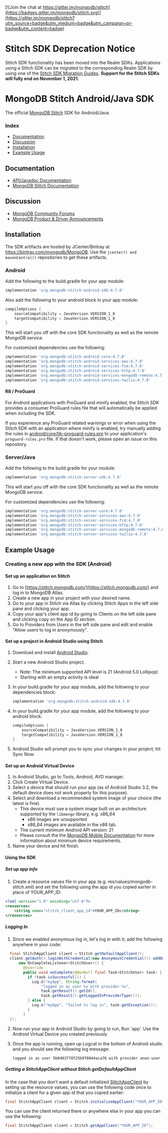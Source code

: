 [![Join the chat at https://gitter.im/mongodb/stitch](https://badges.gitter.im/mongodb/stitch.svg)](https://gitter.im/mongodb/stitch?utm_source=badge&utm_medium=badge&utm_campaign=pr-badge&utm_content=badge)

# Stitch SDK Deprecation Notice

Stitch SDK functionality has been moved into the Realm SDKs. Applications using a Stitch SDK can be migrated to the corresponding Realm SDK by using one of the [Stitch SDK Migration Guides](https://docs.mongodb.com/realm/migrate). **Support for the Stitch SDKs will fully end on November 1, 2021.**

# MongoDB Stitch Android/Java SDK 

The official [MongoDB Stitch](https://stitch.mongodb.com/) SDK for Android/Java.

### Index
- [Documentation](#documentation)
- [Discussion](#discussion)
- [Installation](#installation)
- [Example Usage](#example-usage)

## Documentation
* [API/Javadoc Documentation](https://docs.mongodb.com/stitch-sdks/java/4.7.0/index.html)
* [MongoDB Stitch Documentation](https://docs.mongodb.com/stitch/)

## Discussion
* [MongoDB Community Forums](https://community.mongodb.com/tags/c/cloud/10/stitch)
* [MongoDB Product & Driver Announcements](https://community.mongodb.com/tags/c/community/release-notes/35/stitch)

## Installation

The SDK artifacts are hosted by JCenter/Bintray at https://bintray.com/mongodb/MongoDB. Use the `jcenter() and mavenCentral()` repositories to get these artifacts.

### Android

Add the following to the build.gradle for your app module:

```gradle
implementation 'org.mongodb:stitch-android-sdk:4.7.0'
```

Also add the following to your android block in your app module:

```gradle
compileOptions {
    sourceCompatibility = JavaVersion.VERSION_1_8
    targetCompatibility = JavaVersion.VERSION_1_8
}
```

This will start you off with the core SDK functionality as well as the remote MongoDB service.

For customized dependencies use the following:

```gradle
implementation 'org.mongodb:stitch-android-core:4.7.0'
implementation 'org.mongodb:stitch-android-services-aws:4.7.0'
implementation 'org.mongodb:stitch-android-services-fcm:4.7.0'
implementation 'org.mongodb:stitch-android-services-http:4.7.0'
implementation 'org.mongodb:stitch-android-services-mongodb-remote:4.7.0'
implementation 'org.mongodb:stitch-android-services-twilio:4.7.0'
```

#### R8 / ProGuard

For Android applications with ProGuard and minify enabled, the Stitch SDK provides a consumer ProGuard rules file that will automatically be applied when including the SDK.

If you experience any ProGuard related warnings or error when using the Stitch SDK with an application where minify is enabled, try manually adding the rules in [android/core/lib-proguard-rules.pro](android/core/lib-proguard-rules.pro) to your application's `proguard-rules.pro` file. If that doesn't work, please open an issue on this repository.

### Server/Java

Add the following to the build.gradle for your module:

```gradle
implementation 'org.mongodb:stitch-server-sdk:4.7.0'
```

This will start you off with the core SDK functionality as well as the remote MongoDB service.

For customized dependencies use the following:

```gradle
implementation 'org.mongodb:stitch-server-core:4.7.0'
implementation 'org.mongodb:stitch-server-services-aws:4.7.0'
implementation 'org.mongodb:stitch-server-services-fcm:4.7.0'
implementation 'org.mongodb:stitch-server-services-http:4.7.0'
implementation 'org.mongodb:stitch-server-services-mongodb-remote:4.7.0'
implementation 'org.mongodb:stitch-server-services-twilio:4.7.0'
```

## Example Usage

### Creating a new app with the SDK (Android)

#### Set up an application on Stitch
1. Go to [https://stitch.mongodb.com/](https://stitch.mongodb.com/) and log in to MongoDB Atlas.
2. Create a new app in your project with your desired name.
3. Go to your app in Stitch via Atlas by clicking Stitch Apps in the left side pane and clicking your app.
3. Copy your app's client app id by going to Clients on the left side pane and clicking copy on the App ID section.
4. Go to Providers from Users in the left side pane and edit and enable "Allow users to log in anonymously".

#### Set up a project in Android Studio using Stitch
1. Download and install [Android Studio](https://developer.android.com/studio/index.html).
2. Start a new Android Studio project.
	* Note: The minimum supported API level is 21 (Android 5.0 Lollipop)
	* Starting with an empty activity is ideal
3. In your build.gradle for your app module, add the following to your dependencies block:

	```gradle
    implementation 'org.mongodb:stitch-android-sdk:4.7.0'
    ```
4. In your build.gradle for your app module, add the following to your android block:

    ```gradle
    compileOptions {
        sourceCompatibility = JavaVersion.VERSION_1_8
        targetCompatibility = JavaVersion.VERSION_1_8
    }
    ```
5. Android Studio will prompt you to sync your changes in your project; hit Sync Now.

#### Set up an Android Virtual Device

1. In Android Studio, go to Tools, Android, AVD manager.
2. Click Create Virtual Device.
3. Select a device that should run your app (as of Android Studio 3.2, the default device does not work properly for this purpose).
4. Select and download a recommended system image of your choice (the latest is fine).
    * This device must use a system image built on an architecture supported by the
```libmongo``` library, e.g. x86_64
        * x86 images are unsupported
        * x86_64 images are available in the x86 tab.
    * The current minimum Android API version: 21
    * Please consult the the [MongoDB Mobile Documentation](https://docs.mongodb.com/stitch/mongodb/mobile/getting-started/) for more information about minimum device requirements.
5. Name your device and hit finish.

#### Using the SDK

##### Set up app info
1. Create a resource values file in your app (e.g. res/values/mongodb-stitch.xml) and set the following using the app id you copied earlier in place of YOUR_APP_ID:

```xml
<?xml version="1.0" encoding="utf-8"?>
<resources>
    <string name="stitch_client_app_id">YOUR_APP_ID</string>
</resources>
```

##### Logging In
1. Since we enabled anonymous log in, let's log in with it; add the following anywhere in your code:

  ```java
    final StitchAppClient client = Stitch.getDefaultAppClient();
    client.getAuth().loginWithCredential(new AnonymousCredential()).addOnCompleteListener(
        new OnCompleteListener<StitchUser>() {
          @Override
          public void onComplete(@NonNull final Task<StitchUser> task) {
            if (task.isSuccessful()) {
              Log.d("myApp", String.format(
                  "logged in as user %s with provider %s",
                  task.getResult().getId(),
                  task.getResult().getLoggedInProviderType()));
            } else {
              Log.e("myApp", "failed to log in", task.getException());
            }
          }
    });
  ```

2. Now run your app in Android Studio by going to run, Run 'app'. Use the Android Virtual Device you created previously
3. Once the app is running, open up Logcat in the bottom of Android studio and you should see the following log message:

	```
	logged in as user 5b0483778f25b978044aca76 with provider anon-user
	```
	
##### Getting a StitchAppClient without Stitch.getDefaultAppClient

In the case that you don't want a default initialized [StitchAppClient](https://docs.mongodb.com/stitch-sdks/java/4/com/mongodb/stitch/android/core/StitchAppClient.html) by setting up the resource values, you can use the following code once to initialize a client for a given app id that you copied earlier:

```java
final StitchAppClient client = Stitch.initializeAppClient("YOUR_APP_ID");
```

You can use the client returned there or anywhere else in your app you can use the following:

```java
final StitchAppClient client = Stitch.getAppClient("YOUR_APP_ID");
```
